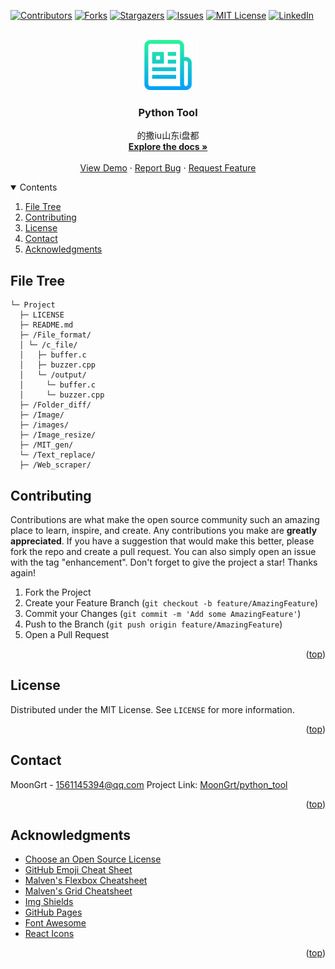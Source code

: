 <div id="top"></div>

[![Contributors][contributors-shield]][contributors-url]
[![Forks][forks-shield]][forks-url]
[![Stargazers][stars-shield]][stars-url]
[![Issues][issues-shield]][issues-url]
[![MIT License][license-shield]][license-url]
[![LinkedIn][linkedin-shield]][linkedin-url]


<!-- PROJECT LOGO -->
<br />
<div align="center">
	<a href="https://github.com/MoonGrt/python_tool">
	<img src="images/logo.png" alt="Logo" width="80" height="80">
	</a>
<h3 align="center">Python Tool</h3>
	<p align="center">
	的撒iu山东i盘都
	<br />
	<a href="https://github.com/MoonGrt/python_tool"><strong>Explore the docs »</strong></a>
	<br />
	<br />
	<a href="https://github.com/MoonGrt/python_tool">View Demo</a>
	·
	<a href="https://github.com/MoonGrt/python_tool/issues">Report Bug</a>
	·
	<a href="https://github.com/MoonGrt/python_tool/issues">Request Feature</a>
	</p>
</div>


<!-- CONTENTS -->
<details open>
  <summary>Contents</summary>
  <ol>
    <li><a href="#file-tree">File Tree</a></li>
    <li><a href="#contributing">Contributing</a></li>
    <li><a href="#license">License</a></li>
    <li><a href="#contact">Contact</a></li>
    <li><a href="#acknowledgments">Acknowledgments</a></li>
  </ol>
</details>


<!-- FILE TREE -->
## File Tree

```
└─ Project
  ├─ LICENSE
  ├─ README.md
  ├─ /File_format/
  │ └─ /c_file/
  │   ├─ buffer.c
  │   ├─ buzzer.cpp
  │   └─ /output/
  │     └─ buffer.c
  │     └─ buzzer.cpp
  ├─ /Folder_diff/
  ├─ /Image/
  ├─ /images/
  ├─ /Image_resize/
  ├─ /MIT_gen/
  └─ /Text_replace/
  ├─ /Web_scraper/

```


<!-- CONTRIBUTING -->
## Contributing
Contributions are what make the open source community such an amazing place to learn, inspire, and create. Any contributions you make are **greatly appreciated**.
If you have a suggestion that would make this better, please fork the repo and create a pull request. You can also simply open an issue with the tag "enhancement".
Don't forget to give the project a star! Thanks again!
1. Fork the Project
2. Create your Feature Branch (`git checkout -b feature/AmazingFeature`)
3. Commit your Changes (`git commit -m 'Add some AmazingFeature'`)
4. Push to the Branch (`git push origin feature/AmazingFeature`)
5. Open a Pull Request
<p align="right">(<a href="#top">top</a>)</p>


<!-- LICENSE -->
## License
Distributed under the MIT License. See `LICENSE` for more information.
<p align="right">(<a href="#top">top</a>)</p>


<!-- CONTACT -->
## Contact
MoonGrt - 1561145394@qq.com
Project Link: [MoonGrt/python_tool](https://github.com/MoonGrt/python_tool)
<p align="right">(<a href="#top">top</a>)</p>


<!-- ACKNOWLEDGMENTS -->
## Acknowledgments
* [Choose an Open Source License](https://choosealicense.com)
* [GitHub Emoji Cheat Sheet](https://www.webpagefx.com/tools/emoji-cheat-sheet)
* [Malven's Flexbox Cheatsheet](https://flexbox.malven.co/)
* [Malven's Grid Cheatsheet](https://grid.malven.co/)
* [Img Shields](https://shields.io)
* [GitHub Pages](https://pages.github.com)
* [Font Awesome](https://fontawesome.com)
* [React Icons](https://react-icons.github.io/react-icons/search)
<p align="right">(<a href="#top">top</a>)</p>


<!-- MARKDOWN LINKS & IMAGES -->
<!-- https://www.markdownguide.org/basic-syntax/#reference-style-links -->
[contributors-shield]: https://img.shields.io/github/contributors/MoonGrt/python_tool.svg?style=for-the-badge
[contributors-url]: https://github.com/MoonGrt/python_tool/graphs/contributors
[forks-shield]: https://img.shields.io/github/forks/MoonGrt/python_tool.svg?style=for-the-badge
[forks-url]: https://github.com/MoonGrt/python_tool/network/members
[stars-shield]: https://img.shields.io/github/stars/MoonGrt/python_tool.svg?style=for-the-badge
[stars-url]: https://github.com/MoonGrt/python_tool/stargazers
[issues-shield]: https://img.shields.io/github/issues/MoonGrt/python_tool.svg?style=for-the-badge
[issues-url]: https://github.com/MoonGrt/python_tool/issues
[license-shield]: https://img.shields.io/github/license/MoonGrt/python_tool.svg?style=for-the-badge
[license-url]: https://github.com/MoonGrt/python_tool/blob/master/LICENSE
[linkedin-shield]: https://img.shields.io/badge/-LinkedIn-black.svg?style=for-the-badge&logo=linkedin&colorB=555
[linkedin-url]: https://linkedin.com/in/linkedin_username


